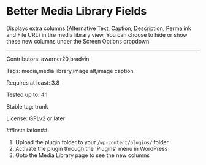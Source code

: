 Better Media Library Fields
===========================

Displays extra columns (Alternative Text, Caption, Description, Permalink and File URL) in the media library view. You can choose to hide or show these new columns under the Screen Options dropdown.

---

Contributors: awarner20,bradvin

Tags: media,media library,image alt,image caption

Requires at least: 3.8

Tested up to: 4.1

Stable tag: trunk

License: GPLv2 or later



##Installation##

1. Upload the plugin folder to your `/wp-content/plugins/` folder
2. Activate the plugin through the 'Plugins' menu in WordPress
3. Goto the Media Library page to see the new columns

